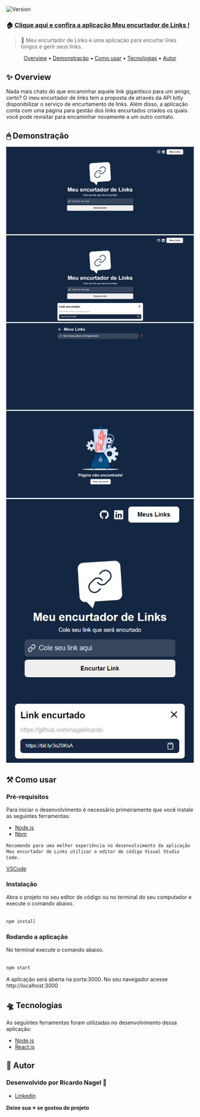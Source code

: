 <p><img  alt="Version"  src="https://img.shields.io/badge/version-0.1.0-blue.svg?cacheSeconds=2592000" /></p>

### 🏠 [Clique aqui e confira a aplicação Meu encurtador de Links !](https://moveit-rk9ld8flt-nagelricardo.vercel.app/)

> 🚀 Meu encurtador de Links é uma aplicação para encurtar links longos e gerir seus links.

<p align="center">
 <a href="#overview">Overview</a> •
 <a href="#demonstracao">Demonstração</a> •
 <a href="#comousar">Como usar</a> •
 <a href="#tecnologias">Tecnologias</a> • 
 <a href="#autora">Autor</a>
</p>

<h2 id="overview">✨ Overview</h2>

<p>
  Nada mais chato do que encaminhar aquele link gigantisco para um amigo, certo? O meu encurtador de links tem a proposta
  de através da API bitly disponibilizar o serviço de encurtamento de links. Além disso, a aplicação conta com uma página
  para gestão dos links encurtados criados os quais você pode revisitar para encaminhar novamente a um outro contato. 
</p>

<h2 id="demonstracao">🖱 Demonstração</h2>

<p>
  <span><img src="./public/home.PNG" /></span>
  <span><img src="./public/modal.PNG" /></span>
  <span><img src="./public/meuslinks.PNG" /></span>
  <span><img src="./public/error.PNG" /></span>
  <span><img src="./public/responsive.PNG" /></span>
</p>

<h2 id="comousar">⚒️ Como usar</h2>

<h3>Pré-requisitos</h3>

<p>
    Para iniciar o desenvolvimento é necessário primeiramente que você instale as seguintes ferramentas:
    <ul>
      <li><a href="https://nodejs.org/en/">Node.js</a></li>
      <li><a href="https://www.npmjs.com/">Npm</a></li>
    </ul>

    Recomendo para uma melhor experiência no desenvolvimento da aplicação Meu encurtador de Links utilizar o editor de código Visual Studio Code. 
  <a href="https://code.visualstudio.com/">VSCode</a>
</p>

<h3>Instalação</h3>
  <p>Abra o projeto no seu editor de código ou no terminal do seu computador e execute o comando abaixo.</p>

  ```sh

npm install

```

<h3>Rodando a aplicação</h3>
  <p>No terminal execute o comando abaixo.</p>

```sh

npm start

```

<p>A aplicação será aberta na porta:3000. No seu navegador acesse http://localhost:3000</p>


<h2 id="tecnologias">🛸 Tecnologias</h2>
  
  <p>
    As seguintes ferramentas foram utilizadas no desenvolvimento dessa aplicação:
    <ul>
      <li><a href="https://nodejs.org/en/">Node.js</a></li>
      <li><a href="https://pt-br.reactjs.org/">React.js</a></li>
    </ul>
  </p>

  <h2 id="autora">👤 Autor</h2>

<h3>Desenvolvido por Ricardo Nagel 🚀</h3>

* [Linkedin](https://www.linkedin.com/in/ricardonagel/)

  
<strong align="center">Deixe sua ⭐️ se gostou do projeto</strong>

  
